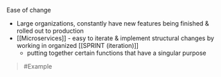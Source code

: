 Ease of change

- Large organizations, constantly have new features being finished & rolled out to production
- [[Microservices]] - easy to iterate & implement structural changes by working in organized [[SPRINT (iteration)]]
	- putting together certain functions that have a singular purpose
>	#Example 
>	
